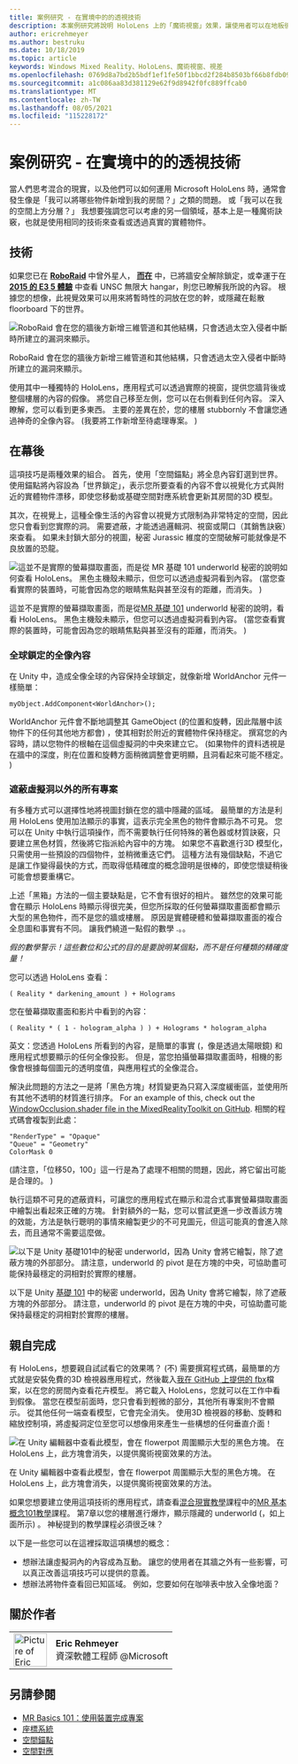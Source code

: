 ```yaml
---
title: 案例研究 - 在實境中的的透視技術
description: 本案例研究將說明 HoloLens 上的「魔術視窗」效果，讓使用者可以在地板後方、在地面下，以及進入虛擬機器會。
author: ericrehmeyer
ms.author: bestruku
ms.date: 10/18/2019
ms.topic: article
keywords: Windows Mixed Reality、HoloLens、魔術視窗、視差
ms.openlocfilehash: 0769d8a7bd2b5bdf1ef1fe50f1bbcd2f284b8503bf66b8fdb09b2206b716ea65
ms.sourcegitcommit: a1c086aa83d381129e62f9d8942f0fc889ffcab0
ms.translationtype: MT
ms.contentlocale: zh-TW
ms.lasthandoff: 08/05/2021
ms.locfileid: "115228172"
---
```

# <a name="case-study---looking-through-holes-in-your-reality"></a>案例研究 - 在實境中的的透視技術

當人們思考混合的現實，以及他們可以如何運用 Microsoft HoloLens 時，通常會發生像是「我可以將哪些物件新增到我的房間？」之類的問題。 或「我可以在我的空間上方分層？」 我想要強調您可以考慮的另一個領域，基本上是一種魔術訣竅，也就是使用相同的技術來查看或透過真實的實體物件。

## <a name="the-tech"></a>技術

如果您已在 **[RoboRaid](https://www.youtube.com/watch?v=Hf9qkURqtbM)** 中曾外星人， **[而在](case-study-creating-an-immersive-experience-in-fragments.md)** 中，已將牆安全解除鎖定，或幸運于在 **[2015 的 E3 5 體驗](https://www.youtube.com/watch?v=QDw5QjDtFy8)** 中查看 UNSC 無限大 hangar，則您已瞭解我所說的內容。 根據您的想像，此視覺效果可以用來將暫時性的洞放在您的幹，或隱藏在鬆散 floorboard 下的世界。

![RoboRaid 會在您的牆後方新增三維管道和其他結構，只會透過太空入侵者中斷時所建立的漏洞來顯示。](../develop/unity/images/roboraid-640px.png)

RoboRaid 會在您的牆後方新增三維管道和其他結構，只會透過太空入侵者中斷時所建立的漏洞來顯示。

使用其中一種獨特的 HoloLens，應用程式可以透過實際的視窗，提供您牆背後或整個樓層的內容的假像。 將您自己移至左側，您可以在右側看到任何內容。 深入瞭解，您可以看到更多東西。 主要的差異在於，您的樓層 stubbornly 不會讓您通過神奇的全像內容。  (我要將工作新增至待處理專案。 ) 

## <a name="behind-the-scenes"></a>在幕後

這項技巧是兩種效果的組合。 首先，使用「空間錨點」將全息內容釘選到世界。 使用錨點將內容設為「世界鎖定」，表示您所要查看的內容不會以視覺化方式與附近的實體物件漂移，即使您移動或基礎空間對應系統會更新其房間的3D 模型。

其次，在視覺上，這種全像生活的內容會以視覺方式限制為非常特定的空間，因此您只會看到您實際的洞。 需要遮蔽，才能透過邏輯洞、視窗或閘口（其銷售訣竅）來查看。 如果未封鎖大部分的視圖，秘密 Jurassic 維度的空間破解可能就像是不良放置的恐龍。

![這並不是實際的螢幕擷取畫面，而是從 MR 基礎 101 underworld 秘密的說明如何查看 HoloLens。 黑色主機殼未顯示，但您可以透過虛擬洞看到內容。  (當您查看實際的裝置時，可能會因為您的眼睛焦點與甚至沒有的距離，而消失。 ) ](images/origamiholecomposited-640px.png)

這並不是實際的螢幕擷取畫面，而是從[MR 基礎 101](../develop/unity/tutorials/holograms-101.md) underworld 秘密的說明，看看 HoloLens。 黑色主機殼未顯示，但您可以透過虛擬洞看到內容。  (當您查看實際的裝置時，可能會因為您的眼睛焦點與甚至沒有的距離，而消失。 ) 

### <a name="world-locking-holographic-content"></a>全球鎖定的全像內容

在 Unity 中，造成全像全球的內容保持全球鎖定，就像新增 WorldAnchor 元件一樣簡單：

```
myObject.AddComponent<WorldAnchor>();
```

WorldAnchor 元件會不斷地調整其 GameObject (的位置和旋轉，因此階層中該物件下的任何其他地方都會) ，使其相對於附近的實體物件保持穩定。 撰寫您的內容時，請以您物件的根軸在這個虛擬洞的中央來建立它。  (如果物件的資料透視是在牆中的深度，則在位置和旋轉方面稍微調整會更明顯，且洞看起來可能不穩定。 ) 

### <a name="occluding-everything-but-the-virtual-hole"></a>遮蔽虛擬洞以外的所有專案

有多種方式可以選擇性地將視圖封鎖在您的牆中隱藏的區域。 最簡單的方法是利用 HoloLens 使用加法顯示的事實，這表示完全黑色的物件會顯示為不可見。 您可以在 Unity 中執行這項操作，而不需要執行任何特殊的著色器或材質訣竅，只要建立黑色材質，然後將它指派給內容中的方塊。 如果您不喜歡進行3D 模型化，只需使用一些預設的四個物件，並稍微重迭它們。 這種方法有幾個缺點，不過它是讓工作變得最快的方式，而取得低精確度的概念證明是很棒的，即使您懷疑稍後可能會想要重構它。

上述「黑箱」方法的一個主要缺點是，它不會有很好的相片。 雖然您的效果可能會在顯示 HoloLens 時顯示得很完美，但您所採取的任何螢幕擷取畫面都會顯示大型的黑色物件，而不是您的牆或樓層。 原因是實體硬體和螢幕擷取畫面的複合全息圖和事實有不同。 讓我們繞道一點假的數學 .。。

*假的數學警示！這些數位和公式的目的是要說明某個點，而不是任何種類的精確度量！*

您可以透過 HoloLens 查看：

```
( Reality * darkening_amount ) + Holograms
```

您在螢幕擷取畫面和影片中看到的內容：

```
( Reality * ( 1 - hologram_alpha ) ) + Holograms * hologram_alpha
```

英文：您透過 HoloLens 所看到的內容，是簡單的事實 (，像是透過太陽眼鏡) 和應用程式想要顯示的任何全像投影。 但是，當您拍攝螢幕擷取畫面時，相機的影像會根據每個圖元的透明度值，與應用程式的全像混合。

解決此問題的方法之一是將「黑色方塊」材質變更為只寫入深度緩衝區，並使用所有其他不透明的材質進行排序。 For an example of this, check out the [WindowOcclusion.shader file in the MixedRealityToolkit on GitHub](https://github.com/Microsoft/MixedRealityToolkit-Unity/blob/htk_release/Assets/HoloToolkit/Common/Shaders/WindowOcclusion.shader). 相關的程式碼會複製到此處：

```
"RenderType" = "Opaque"
"Queue" = "Geometry"
ColorMask 0
```

 (請注意，「位移50，100」這一行是為了處理不相關的問題，因此，將它留出可能是合理的。 ) 

執行這類不可見的遮蔽資料，可讓您的應用程式在顯示和混合式事實螢幕擷取畫面中繪製出看起來正確的方塊。 針對額外的一點，您可以嘗試更進一步改善該方塊的效能，方法是執行聰明的事情來繪製更少的不可見圖元，但這可能真的會進入除去，而且通常不需要這麼做。

![以下是 Unity 基礎101中的秘密 underworld，因為 Unity 會將它繪製，除了遮蔽方塊的外部部分。 請注意，underworld 的 pivot 是在方塊的中央，可協助盡可能保持最穩定的洞相對於實際的樓層。](images/underworld-occluded-640px.png)

以下是 Unity [基礎 101](../develop/unity/tutorials/holograms-101.md) 中的秘密 underworld，因為 Unity 會將它繪製，除了遮蔽方塊的外部部分。 請注意，underworld 的 pivot 是在方塊的中央，可協助盡可能保持最穩定的洞相對於實際的樓層。

## <a name="do-it-yourself"></a>親自完成

有 HoloLens，想要親自試試看它的效果嗎？  (不) 需要撰寫程式碼，最簡單的方式就是安裝免費的3D 檢視器應用程式，然後載入[我在 GitHub 上提供的 fbx](https://github.com/Microsoft/HolographicAcademy/tree/CaseStudy-MagicWindow/MagicWindow)檔案，以在您的房間內查看花卉模型。 將它載入 HoloLens，您就可以在工作中看到假像。 當您在模型前面時，您只會看到輕微的部分，其他所有專案則不會顯示。 從其他任何一端查看模型，它會完全消失。 使用3D 檢視器的移動、旋轉和縮放控制項，將虛擬洞定位至您可以想像用來產生一些構想的任何垂直介面！

![在 Unity 編輯器中查看此模型，會在 flowerpot 周圍顯示大型的黑色方塊。 在 HoloLens 上，此方塊會消失，以提供魔術視窗效果的方法。](images/magicwindowflowerpotineditor.png)

在 Unity 編輯器中查看此模型，會在 flowerpot 周圍顯示大型的黑色方塊。 在 HoloLens 上，此方塊會消失，以提供魔術視窗效果的方法。

如果您想要建立使用這項技術的應用程式，請查看[混合現實教學](../develop/unity/tutorials.md)課程中的[MR 基本概念101教學](../develop/unity/tutorials/holograms-101.md)課程。 第7章以您的樓層進行爆炸，顯示隱藏的 underworld (，如上面所示) 。 神秘提到的教學課程必須很乏味？

以下是一些您可以在這裡採取這項構想的概念：
* 想辦法讓虛擬洞內的內容成為互動。 讓您的使用者在其牆之外有一些影響，可以真正改善這項技巧可以提供的意義。
* 想辦法將物件查看回已知區域。 例如，您要如何在咖啡表中放入全像地面？

## <a name="about-the-author"></a>關於作者

<table style="border-collapse:collapse">
<tr>
<td style="border-style: none" width="60px"><img alt="Picture of Eric Rehmeyer" width="60" height="60" src="images/genericusertile.jpg"></td>
<td style="border-style: none"><b>Eric Rehmeyer</b><br>資深軟體工程師 @Microsoft</td>
</tr>
</table>

## <a name="see-also"></a>另請參閱
* [MR Basics 101：使用裝置完成專案](../develop/unity/tutorials/holograms-101.md)
* [座標系統](../design/coordinate-systems.md)
* [空間錨點](../design/spatial-anchors.md)
* [空間對應](../design/spatial-mapping.md)
